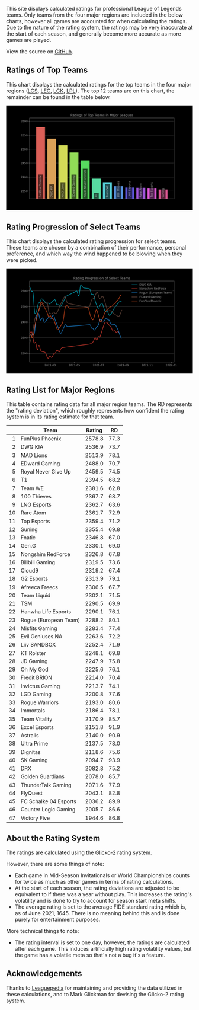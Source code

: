 This site displays calculated ratings for professional League of Legends teams.
Only teams from the four major regions are included in the below charts, however
all games are accounted for when calculating the ratings. Due to the nature of
the rating system, the ratings may be very inaccurate at the start of each
season, and generally become more accurate as more games are played.

View the source on [GitHub][2].

[comment]: <> (Ratings of Teams at MSI 2021)
[comment]: <> (----------------------------)
[comment]: <> (This chart displays the ratings of teams at the Mid-Season Invitational of 2021.)
[comment]: <> (Since MSI is the first international competition of the season, ratings at the)
[comment]: <> (start of the tournament will be based heavily on a team's dominance within their)
[comment]: <> (region, so teams from minor regions may have their ratings inflated.)

Ratings of Top Teams
--------------------

This chart displays the calculated ratings for the top teams in the four major
regions ([LCS][3], [LEC][4], [LCK][5], [LPL][6]). The top 12 teams are on this
chart, the remainder can be found in the table below.

[comment]: <> (Note: the top teams from minor leagues may have their ratings inflated if they )
[comment]: <> (dominated their league. This is because if there are no inter-region games, )
[comment]: <> (one's rating is solely based on their performance within their region.)

![image missing](https://raw.githubusercontent.com/xtevenx/ProRankings/master/data/output_bar.png "Ratings of Top Teams")

Rating Progression of Select Teams
----------------------------------

This chart displays the calculated rating progression for select teams. These
teams are chosen by a combination of their performance, personal preference, and
which way the wind happened to be blowing when they were picked.

![image missing](https://raw.githubusercontent.com/xtevenx/ProRankings/master/data/output_line.png "Rating Progression of Select Teams")

Rating List for Major Regions
-----------------------------

This table contains rating data for all major region teams. The RD represents
the "rating deviation", which roughly represents how confident the rating system
is in its rating estimate for that team.

| | Team | Rating | RD |
| --: | --- | :-: | :-: |
| 1 | FunPlus Phoenix | 2578.8 | 77.3 |
| 2 | DWG KIA | 2536.9 | 73.7 |
| 3 | MAD Lions | 2513.9 | 78.1 |
| 4 | EDward Gaming | 2488.0 | 70.7 |
| 5 | Royal Never Give Up | 2459.5 | 74.5 |
| 6 | T1 | 2394.5 | 68.2 |
| 7 | Team WE | 2381.6 | 62.8 |
| 8 | 100 Thieves | 2367.7 | 68.7 |
| 9 | LNG Esports | 2362.7 | 63.6 |
| 10 | Rare Atom | 2361.7 | 72.9 |
| 11 | Top Esports | 2359.4 | 71.2 |
| 12 | Suning | 2355.4 | 69.8 |
| 13 | Fnatic | 2346.8 | 67.0 |
| 14 | Gen.G | 2330.1 | 69.0 |
| 15 | Nongshim RedForce | 2326.8 | 67.8 |
| 16 | Bilibili Gaming | 2319.5 | 73.6 |
| 17 | Cloud9 | 2319.2 | 67.4 |
| 18 | G2 Esports | 2313.9 | 79.1 |
| 19 | Afreeca Freecs | 2306.5 | 67.7 |
| 20 | Team Liquid | 2302.1 | 71.5 |
| 21 | TSM | 2290.5 | 69.9 |
| 22 | Hanwha Life Esports | 2290.1 | 76.1 |
| 23 | Rogue (European Team) | 2288.2 | 80.1 |
| 24 | Misfits Gaming | 2283.4 | 77.4 |
| 25 | Evil Geniuses.NA | 2263.6 | 72.2 |
| 26 | Liiv SANDBOX | 2252.4 | 71.9 |
| 27 | KT Rolster | 2248.1 | 69.8 |
| 28 | JD Gaming | 2247.9 | 75.8 |
| 29 | Oh My God | 2225.6 | 76.1 |
| 30 | Fredit BRION | 2214.0 | 70.4 |
| 31 | Invictus Gaming | 2213.7 | 74.1 |
| 32 | LGD Gaming | 2200.8 | 77.6 |
| 33 | Rogue Warriors | 2193.0 | 80.6 |
| 34 | Immortals | 2186.4 | 78.1 |
| 35 | Team Vitality | 2170.9 | 85.7 |
| 36 | Excel Esports | 2151.8 | 91.9 |
| 37 | Astralis | 2140.0 | 90.9 |
| 38 | Ultra Prime | 2137.5 | 78.0 |
| 39 | Dignitas | 2118.6 | 75.6 |
| 40 | SK Gaming | 2094.7 | 93.9 |
| 41 | DRX | 2082.8 | 75.2 |
| 42 | Golden Guardians | 2078.0 | 85.7 |
| 43 | ThunderTalk Gaming | 2071.6 | 77.9 |
| 44 | FlyQuest | 2043.1 | 82.8 |
| 45 | FC Schalke 04 Esports | 2036.2 | 89.9 |
| 46 | Counter Logic Gaming | 2005.7 | 86.6 |
| 47 | Victory Five | 1944.6 | 86.8 |

About the Rating System
-----------------------

The ratings are calculated using the [Glicko-2][1] rating system.

However, there are some things of note:

*   Each game in Mid-Season Invitationals or World Championships counts for
    twice as much as other games in terms of rating calculations.
*   At the start of each season, the rating deviations are adjusted to be
    equivalent to if there was a year without play. This increases the rating's
    volatility and is done to try to account for season start meta shifts.
*   The average rating is set to the average FIDE standard rating which is, as
    of June 2021, 1645. There is no meaning behind this and is done purely for
    entertainment purposes.

More technical things to note:

*   The rating interval is set to one day, however, the ratings are calculated
    after each game. This induces artificially high rating volatility values,
    but the game has a volatile meta so that's not a bug it's a feature.

Acknowledgements
----------------

Thanks to [Leaguepedia][7] for maintaining and providing the data utilized in
these calculations, and to Mark Glickman for devising the Glicko-2 rating
system.

[1]: http://www.glicko.net/glicko/glicko2.pdf
[2]: https://github.com/xtevenx/ProRankings
[3]: https://lol.fandom.com/wiki/LCS/2021_Season
[4]: https://lol.fandom.com/wiki/LEC/2021_Season
[5]: https://lol.fandom.com/wiki/LCK/2021_Season
[6]: https://lol.fandom.com/wiki/LPL/2021_Season
[7]: https://lol.fandom.com/Help:API_Documentation
